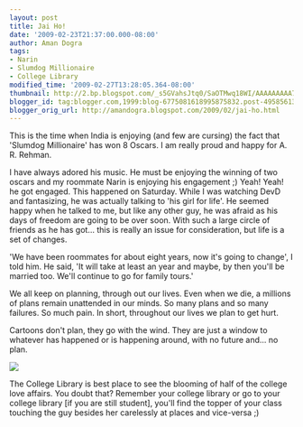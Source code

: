 ```yaml
---
layout: post
title: Jai Ho!
date: '2009-02-23T21:37:00.000-08:00'
author: Aman Dogra
tags:
- Narin
- Slumdog Millionaire
- College Library
modified_time: '2009-02-27T13:28:05.364-08:00'
thumbnail: http://2.bp.blogspot.com/_s5GVahsJtq0/SaOTMwq18WI/AAAAAAAAA7c/XUxZj4VeXz4/s72-c/Library.jpg
blogger_id: tag:blogger.com,1999:blog-6775081618995875832.post-4958561396131163139
blogger_orig_url: http://amandogra.blogspot.com/2009/02/jai-ho.html
---
```


This is the time when India is enjoying (and few are cursing) the
fact that 'Slumdog Millionaire' has won 8 Oscars. I am really proud and
happy for A. R. Rehman.

<!--more-->

I have always adored his music. He must be enjoying the winning of two oscars and my roommate Narin is enjoying his engagement ;) Yeah! Yeah! he got engaged. This happened on Saturday. While I was watching DevD and fantasizing, he was actually talking to
'his girl for life'. He seemed happy when he talked to me, but like any
other guy, he was afraid as his days of freedom are going to be over
soon. With such a large circle of friends as he has got... this is
really an issue for consideration, but life is a set of changes.

'We have been roommates for about eight years, now it's going to change', I
told him. He said, 'It will take at least an year and maybe, by then
you'll be married too. We'll continue to go for family tours.'

We all keep on planning, through out our lives. Even when we die, a
millions of plans remain unattended in our minds. So many plans and so
many failures. So much pain. In short, throughout our lives we plan to
get hurt.

Cartoons don't plan, they go with the wind. They are just a window to
whatever has happened or is happening around, with no future and... no
plan.

[![](http://2.bp.blogspot.com/_s5GVahsJtq0/SaOTMwq18WI/AAAAAAAAA7c/XUxZj4VeXz4/s320/Library.jpg)](http://2.bp.blogspot.com/_s5GVahsJtq0/SaOTMwq18WI/AAAAAAAAA7c/XUxZj4VeXz4/s1600-h/Library.jpg)

The College Library is best place to see the blooming of half of the college
love affairs. You doubt that? Remember your college library or go to
your college library \[if you are still student\], you'll find the
topper of your class touching the guy besides her carelessly at places
and vice-versa ;)
